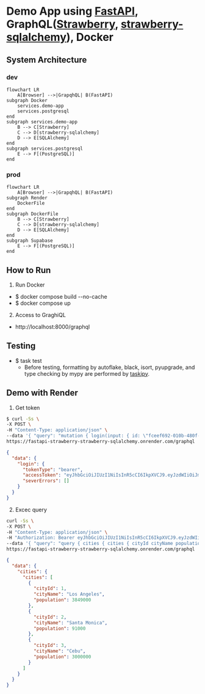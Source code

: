 # Demo App using [FastAPI](https://fastapi.tiangolo.com/), GraphQL([Strawberry](https://strawberry.rocks/), [strawberry-sqlalchemy](https://github.com/strawberry-graphql/strawberry-sqlalchemy)), Docker
## System Architecture
### dev
```mermaid
flowchart LR
    A[Browser] -->|GrapqhQL| B(FastAPI)
subgraph Docker
    services.demo-app
    services.postgresql
end
subgraph services.demo-app
    B --> C[Strawberry]
    C --> D[strawberry-sqlalchemy]
    D --> E[SQLAlchemy]
end
subgraph services.postgresql
    E --> F[(PostgreSQL)]
end
```

### prod
```mermaid
flowchart LR
    A[Browser] -->|GrapqhQL| B(FastAPI)
subgraph Render
    DockerFile
end
subgraph DockerFile
    B --> C[Strawberry]
    C --> D[strawberry-sqlalchemy]
    D --> E[SQLAlchemy]
end
subgraph Supabase
    E --> F[(PostgreSQL)]
end
```

## How to Run
1. Run Docker
- $ docker compose build --no-cache
- $ docker compose up
2. Access to GraghiQL
- http://localhost:8000/graphql

## Testing
- $ task test
  - Before testing, formatting by autoflake, black, isort, pyupgrade, and type checking by mypy are performed by [taskipy](https://github.com/taskipy/taskipy).

## Demo with Render
1. Get token
```bash
$ curl -Ss \
-X POST \
-H "Content-Type: application/json" \
--data '{ "query": "mutation { login(input: { id: \"fceef692-010b-480f-899c-5a6e8bab23a7\", password: \"admin\" }) { tokenType accessToken severErrors { msg } } }" }' \
https://fastapi-strawberry-strawberry-sqlalchemy.onrender.com/graphql | jq .
```
```json
{
  "data": {
    "login": {
      "tokenType": "bearer",
      "accessToken": "eyJhbGciOiJIUzI1NiIsInR5cCI6IkpXVCJ9.eyJzdWIiOiJmY2VlZjY5Mi0wMTBiLTQ4MGYtODk5Yy01YTZlOGJhYjIzYTciLCJleHAiOjE2OTU1NDg0MTh9.YFvZL07ZTFDURfdzaU_Xk096iz2nLdeJ2gBcgmL6xSA",
      "severErrors": []
    }
  }
}
```

2. Excec query
```bash
curl -Ss \
-X POST \
-H "Content-Type: application/json" \
-H "Authorization: Bearer eyJhbGciOiJIUzI1NiIsInR5cCI6IkpXVCJ9.eyJzdWIiOiJmY2VlZjY5Mi0wMTBiLTQ4MGYtODk5Yy01YTZlOGJhYjIzYTciLCJleHAiOjE2OTU1NDg0MTh9.YFvZL07ZTFDURfdzaU_Xk096iz2nLdeJ2gBcgmL6xSA" \
--data '{ "query": "query { cities { cities { cityId cityName population } } }" }' \
https://fastapi-strawberry-strawberry-sqlalchemy.onrender.com/graphql | jq .
```
```json
{
  "data": {
    "cities": {
      "cities": [
        {
          "cityId": 1,
          "cityName": "Los Angeles",
          "population": 3849000
        },
        {
          "cityId": 2,
          "cityName": "Santa Monica",
          "population": 91000
        },
        {
          "cityId": 3,
          "cityName": "Cebu",
          "population": 3000000
        }
      ]
    }
  }
}
```

